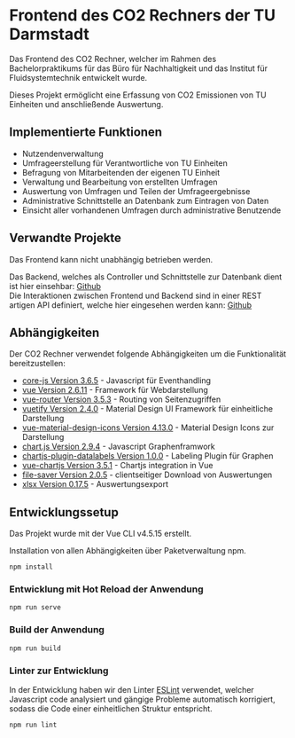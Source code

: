 # Frontend des CO2 Rechners der TU Darmstadt 

Das Frontend des CO2 Rechner, welcher im Rahmen des Bachelorpraktikums für das Büro für Nachhaltigkeit und das Institut für Fluidsystemtechnik entwickelt wurde.

Dieses Projekt ermöglicht eine Erfassung von CO2 Emissionen von TU Einheiten und anschließende Auswertung.

## Implementierte Funktionen

- Nutzendenverwaltung
- Umfrageerstellung für Verantwortliche von TU Einheiten
- Befragung von Mitarbeitenden der eigenen TU Einheit
- Verwaltung und Bearbeitung von erstellten Umfragen
- Auswertung von Umfragen und Teilen der Umfrageergebnisse
- Administrative Schnittstelle an Datenbank zum Eintragen von Daten
- Einsicht aller vorhandenen Umfragen durch administrative Benutzende 

## Verwandte Projekte

Das Frontend kann nicht unabhängig betrieben werden.

Das Backend, welches als Controller und Schnittstelle zur Datenbank dient ist hier einsehbar: [Github](https://github.com/Anhilly/co2-rechner-TU-Darmstadt-backend)  
Die Interaktionen zwischen Frontend und Backend sind in einer REST artigen API definiert, welche hier eingesehen werden kann: [Github](https://github.com/Anhilly/CO2-Rechner-api)

## Abhängigkeiten

Der CO2 Rechner verwendet folgende Abhängigkeiten um die Funktionalität bereitzustellen:

- [core-js Version 3.6.5](https://github.com/zloirock/core-js) - Javascript für Eventhandling
- [vue Version 2.6.11](https://v2.vuejs.org/) - Framework für Webdarstellung
- [vue-router Version 3.5.3](https://router.vuejs.org/) - Routing von Seitenzugriffen
- [vuetify Version 2.4.0](https://vuetifyjs.com/en/) - Material Design UI Framework für einheitliche Darstellung
- [vue-material-design-icons Version 4.13.0](https://github.com/robcresswell/vue-material-design-icons) - Material Design Icons zur Darstellung
- [chart.js Version 2.9.4](https://www.chartjs.org/) - Javascript Graphenframwork
- [chartjs-plugin-datalabels Version 1.0.0](https://chartjs-plugin-datalabels.netlify.app/) - Labeling Plugin für Graphen
- [vue-chartjs Version 3.5.1](https://vue-chartjs.org/) - Chartjs integration in Vue
- [file-saver Version 2.0.5](https://github.com/eligrey/FileSaver.js/) - clientseitiger Download von Auswertungen 
- [xlsx Version 0.17.5](https://github.com/SheetJS/sheetjs) - Auswertungsexport


## Entwicklungssetup
Das Projekt wurde mit der Vue CLI v4.5.15 erstellt.

Installation von allen Abhängigkeiten über Paketverwaltung npm.

```
npm install
```

### Entwicklung mit Hot Reload der Anwendung
```
npm run serve
```

### Build der Anwendung
```
npm run build
```

### Linter zur Entwicklung

In der Entwicklung haben wir den Linter [ESLint](https://eslint.org/) verwendet, welcher Javascript code analysiert und gängige Probleme automatisch korrigiert, sodass die Code einer einheitlichen Struktur entspricht.

```
npm run lint
```
